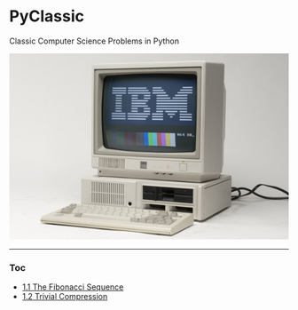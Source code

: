 # PyClassic
Classic Computer Science Problems in Python

![pyClassic](images/banner.jpg)

***
### Toc

* [1.1 The Fibonacci Sequence](notebooks/01_1_The_Fibonacci_Sequence.ipynb)
* [1.2 Trivial Compression](notebooks/01_2_Trivial_Compression.ipynb)